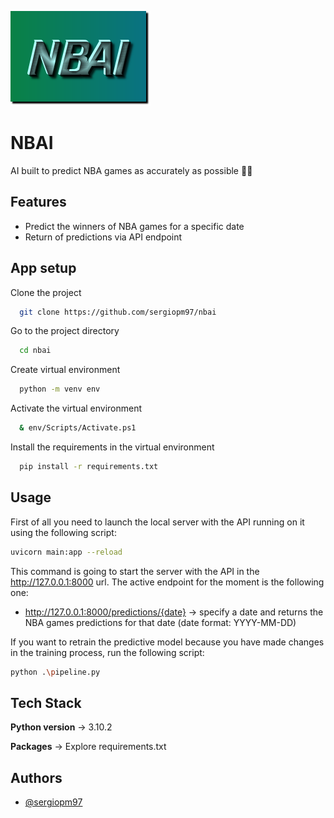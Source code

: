![Logo](https://raw.githubusercontent.com/sergiopm97/nbai/main/nbai_logo.png)

# NBAI

AI built to predict NBA games as accurately as possible 🤖🏀

## Features

- Predict the winners of NBA games for a specific date
- Return of predictions via API endpoint

## App setup

Clone the project

```bash
  git clone https://github.com/sergiopm97/nbai
```

Go to the project directory

```bash
  cd nbai
```

Create virtual environment

```bash
  python -m venv env
```

Activate the virtual environment

```bash
  & env/Scripts/Activate.ps1
```

Install the requirements in the virtual environment

```bash
  pip install -r requirements.txt
```

## Usage

First of all you need to launch the local server with the API running on it using the following script:

```bash
uvicorn main:app --reload
```

This command is going to start the server with the API in the http://127.0.0.1:8000 url. The active endpoint for the moment is the following one:

- http://127.0.0.1:8000/predictions/{date} -> specify a date and returns the NBA games predictions for that date (date format: YYYY-MM-DD)

If you want to retrain the predictive model because you have made changes in the training process, run the following script:

```bash
python .\pipeline.py
```

## Tech Stack

**Python version** -> 3.10.2

**Packages** -> Explore requirements.txt

## Authors

- [@sergiopm97](https://github.com/sergiopm97)
